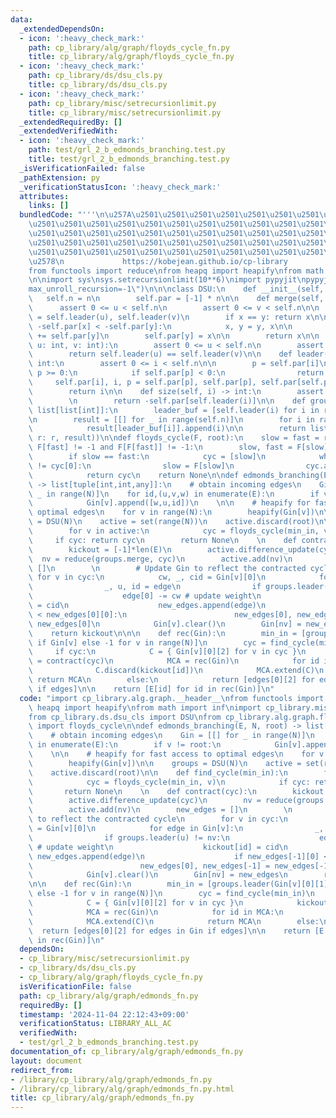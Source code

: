```yaml
---
data:
  _extendedDependsOn:
  - icon: ':heavy_check_mark:'
    path: cp_library/alg/graph/floyds_cycle_fn.py
    title: cp_library/alg/graph/floyds_cycle_fn.py
  - icon: ':heavy_check_mark:'
    path: cp_library/ds/dsu_cls.py
    title: cp_library/ds/dsu_cls.py
  - icon: ':heavy_check_mark:'
    path: cp_library/misc/setrecursionlimit.py
    title: cp_library/misc/setrecursionlimit.py
  _extendedRequiredBy: []
  _extendedVerifiedWith:
  - icon: ':heavy_check_mark:'
    path: test/grl_2_b_edmonds_branching.test.py
    title: test/grl_2_b_edmonds_branching.test.py
  _isVerificationFailed: false
  _pathExtension: py
  _verificationStatusIcon: ':heavy_check_mark:'
  attributes:
    links: []
  bundledCode: "'''\n\u257A\u2501\u2501\u2501\u2501\u2501\u2501\u2501\u2501\u2501\u2501\
    \u2501\u2501\u2501\u2501\u2501\u2501\u2501\u2501\u2501\u2501\u2501\u2501\u2501\
    \u2501\u2501\u2501\u2501\u2501\u2501\u2501\u2501\u2501\u2501\u2501\u2501\u2501\
    \u2501\u2501\u2501\u2501\u2501\u2501\u2501\u2501\u2501\u2501\u2501\u2501\u2501\
    \u2501\u2501\u2501\u2501\u2501\u2501\u2501\u2501\u2501\u2501\u2501\u2501\u2501\
    \u2578\n             https://kobejean.github.io/cp-library               \n'''\n\
    from functools import reduce\nfrom heapq import heapify\nfrom math import inf\n\
    \n\nimport sys\nsys.setrecursionlimit(10**6)\nimport pypyjit\npypyjit.set_param(\"\
    max_unroll_recursion=-1\")\n\n\nclass DSU:\n    def __init__(self, n):\n     \
    \   self.n = n\n        self.par = [-1] * n\n\n    def merge(self, u, v):\n  \
    \      assert 0 <= u < self.n\n        assert 0 <= v < self.n\n\n        x, y\
    \ = self.leader(u), self.leader(v)\n        if x == y: return x\n\n        if\
    \ -self.par[x] < -self.par[y]:\n            x, y = y, x\n\n        self.par[x]\
    \ += self.par[y]\n        self.par[y] = x\n\n        return x\n\n    def same(self,\
    \ u: int, v: int):\n        assert 0 <= u < self.n\n        assert 0 <= v < self.n\n\
    \        return self.leader(u) == self.leader(v)\n\n    def leader(self, i) ->\
    \ int:\n        assert 0 <= i < self.n\n\n        p = self.par[i]\n        while\
    \ p >= 0:\n            if self.par[p] < 0:\n                return p\n       \
    \     self.par[i], i, p = self.par[p], self.par[p], self.par[self.par[p]]\n\n\
    \        return i\n\n    def size(self, i) -> int:\n        assert 0 <= i < self.n\n\
    \        \n        return -self.par[self.leader(i)]\n\n    def groups(self) ->\
    \ list[list[int]]:\n        leader_buf = [self.leader(i) for i in range(self.n)]\n\
    \n        result = [[] for _ in range(self.n)]\n        for i in range(self.n):\n\
    \            result[leader_buf[i]].append(i)\n\n        return list(filter(lambda\
    \ r: r, result))\n\ndef floyds_cycle(F, root):\n    slow = fast = root\n    while\
    \ F[fast] != -1 and F[F[fast]] != -1:\n        slow, fast = F[slow], F[F[fast]]\n\
    \        if slow == fast:\n            cyc = [slow]\n            while F[slow]\
    \ != cyc[0]:\n                slow = F[slow]\n                cyc.append(slow)\n\
    \            return cyc\n    return None\n\ndef edmonds_branching(E, N, root)\
    \ -> list[tuple[int,int,any]]:\n    # obtain incoming edges\n    Gin = [[] for\
    \ _ in range(N)]\n    for id,(u,v,w) in enumerate(E):\n        if v != root:\n\
    \            Gin[v].append([w,u,id])\n    \n\n    # heapify for fast access to\
    \ optimal edges\n    for v in range(N):\n        heapify(Gin[v])\n\n    groups\
    \ = DSU(N)\n    active = set(range(N))\n    active.discard(root)\n\n    def find_cycle(min_in):\n\
    \        for v in active:\n            cyc = floyds_cycle(min_in, v)\n       \
    \     if cyc: return cyc\n        return None\n    \n    def contract(cyc):\n\
    \        kickout = [-1]*len(E)\n        active.difference_update(cyc)\n      \
    \  nv = reduce(groups.merge, cyc)\n        active.add(nv)\n        new_edges =\
    \ []\n        \n        # Update Gin to reflect the contracted cycle\n       \
    \ for v in cyc:\n            cw, _, cid = Gin[v][0]\n            for edge in Gin[v]:\n\
    \                _, u, id = edge\n                if groups.leader(u) != nv:\n\
    \                    edge[0] -= cw # update weight\n                    kickout[id]\
    \ = cid\n                    new_edges.append(edge)\n                    if new_edges[-1][0]\
    \ < new_edges[0][0]:\n                        new_edges[0], new_edges[-1] = new_edges[-1],\
    \ new_edges[0]\n            Gin[v].clear()\n        Gin[nv] = new_edges\n    \
    \    return kickout\n\n\n    def rec(Gin):\n        min_in = [groups.leader(Gin[v][0][1])\
    \ if Gin[v] else -1 for v in range(N)]\n        cyc = find_cycle(min_in)\n   \
    \     if cyc:\n            C = { Gin[v][0][2] for v in cyc }\n            kickout\
    \ = contract(cyc)\n            MCA = rec(Gin)\n            for id in MCA:\n  \
    \              C.discard(kickout[id])\n            MCA.extend(C)\n           \
    \ return MCA\n        else:\n            return [edges[0][2] for edges in Gin\
    \ if edges]\n\n    return [E[id] for id in rec(Gin)]\n"
  code: "import cp_library.alg.graph.__header__\nfrom functools import reduce\nfrom\
    \ heapq import heapify\nfrom math import inf\nimport cp_library.misc.setrecursionlimit\n\
    from cp_library.ds.dsu_cls import DSU\nfrom cp_library.alg.graph.floyds_cycle_fn\
    \ import floyds_cycle\n\ndef edmonds_branching(E, N, root) -> list[tuple[int,int,any]]:\n\
    \    # obtain incoming edges\n    Gin = [[] for _ in range(N)]\n    for id,(u,v,w)\
    \ in enumerate(E):\n        if v != root:\n            Gin[v].append([w,u,id])\n\
    \    \n\n    # heapify for fast access to optimal edges\n    for v in range(N):\n\
    \        heapify(Gin[v])\n\n    groups = DSU(N)\n    active = set(range(N))\n\
    \    active.discard(root)\n\n    def find_cycle(min_in):\n        for v in active:\n\
    \            cyc = floyds_cycle(min_in, v)\n            if cyc: return cyc\n \
    \       return None\n    \n    def contract(cyc):\n        kickout = [-1]*len(E)\n\
    \        active.difference_update(cyc)\n        nv = reduce(groups.merge, cyc)\n\
    \        active.add(nv)\n        new_edges = []\n        \n        # Update Gin\
    \ to reflect the contracted cycle\n        for v in cyc:\n            cw, _, cid\
    \ = Gin[v][0]\n            for edge in Gin[v]:\n                _, u, id = edge\n\
    \                if groups.leader(u) != nv:\n                    edge[0] -= cw\
    \ # update weight\n                    kickout[id] = cid\n                   \
    \ new_edges.append(edge)\n                    if new_edges[-1][0] < new_edges[0][0]:\n\
    \                        new_edges[0], new_edges[-1] = new_edges[-1], new_edges[0]\n\
    \            Gin[v].clear()\n        Gin[nv] = new_edges\n        return kickout\n\
    \n\n    def rec(Gin):\n        min_in = [groups.leader(Gin[v][0][1]) if Gin[v]\
    \ else -1 for v in range(N)]\n        cyc = find_cycle(min_in)\n        if cyc:\n\
    \            C = { Gin[v][0][2] for v in cyc }\n            kickout = contract(cyc)\n\
    \            MCA = rec(Gin)\n            for id in MCA:\n                C.discard(kickout[id])\n\
    \            MCA.extend(C)\n            return MCA\n        else:\n          \
    \  return [edges[0][2] for edges in Gin if edges]\n\n    return [E[id] for id\
    \ in rec(Gin)]\n"
  dependsOn:
  - cp_library/misc/setrecursionlimit.py
  - cp_library/ds/dsu_cls.py
  - cp_library/alg/graph/floyds_cycle_fn.py
  isVerificationFile: false
  path: cp_library/alg/graph/edmonds_fn.py
  requiredBy: []
  timestamp: '2024-11-04 22:12:43+09:00'
  verificationStatus: LIBRARY_ALL_AC
  verifiedWith:
  - test/grl_2_b_edmonds_branching.test.py
documentation_of: cp_library/alg/graph/edmonds_fn.py
layout: document
redirect_from:
- /library/cp_library/alg/graph/edmonds_fn.py
- /library/cp_library/alg/graph/edmonds_fn.py.html
title: cp_library/alg/graph/edmonds_fn.py
---
```


